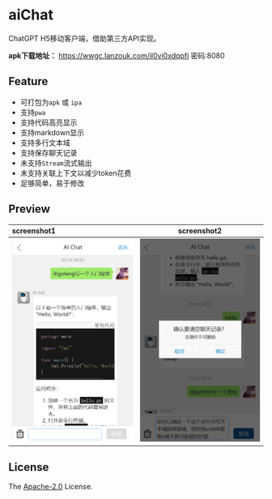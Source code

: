 # aiChat

ChatGPT H5移动客户端，借助第三方API实现。

**apk下载地址：**  <https://wwgc.lanzouk.com/il0vi0xdqpfi> 密码:8080

## Feature

- 可打包为`apk` 或 `ipa`
- 支持`pwa`
- 支持代码高亮显示
- 支持markdown显示
- 支持多行文本域
- 支持保存聊天记录
- 未支持`Stream`流式输出
- 未支持关联上下文以减少token花费
- 足够简单，易于修改

## Preview

| screenshot1 | screenshot2 |
|:-|--|
| ![page1](images/chat1.png) | ![page2](images/chat2.png) |


## License

The [Apache-2.0](https://www.apache.org/licenses/LICENSE-2.0) License.
